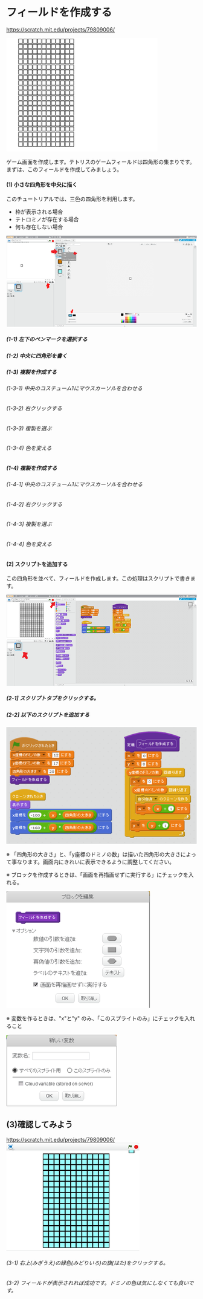 # フィールドを作成する

https://scratch.mit.edu/projects/79809006/

![](board.png)

ゲーム画面を作成します。テトリスのゲームフィールドは四角形の集まりです。
まずは、このフィールドを作成してみましょう。


#### (1) 小さな四角形を中央に描く

このチュートリアルでは、三色の四角形を利用します。
* 枠が表示される場合
* テトロミノが存在する場合
* 何も存在しない場合

![](b001.png)

##### (1-1) 左下のペンマークを選択する
##### (1-2) 中央に四角形を書く
##### (1-3) 複製を作成する
###### (1-3-1) 中央のコスチューム1にマウスカーソルを合わせる
###### (1-3-2) 右クリックする
###### (1-3-3) 複製を選ぶ
###### (1-3-4) 色を変える
##### (1-4) 複製を作成する
###### (1-4-1] 中央のコスチューム1にマウスカーソルを合わせる
###### (1-4-2] 右クリックする
###### (1-4-3] 複製を選ぶ
###### (1-4-4] 色を変える

 
 
 

#### (2] スクリプトを追加する
この四角形を並べて、フィールドを作成します。この処理はスクリプトで書きます。


![](b002.png)
##### (2-1] スクリプトタブをクリックする。
##### (2-2] 以下のスクリプトを追加する

![](script.png)

※ 「四角形の大きさ」と、「y座標のドミノの数」は描いた四角形の大きさによって事なります。画面内にきれいに表示できるように調整してください。

※ ブロックを作成するときは、「画面を再描画せずに実行する」にチェックを入れる。

![](block_option.png)


※  変数を作るときは、"x"と"y" のみ、「このスプライトのみ」にチェックを入れること

![](data_option.png)

## (3)確認してみよう

https://scratch.mit.edu/projects/79809006/
![](test.png)

###### (3-1) 右上(みぎうえ)の緑色(みどりいろ)の旗(はた)をクリックする。

###### (3-2) フィールドが表示されれば成功です。ドミノの色は気にしなくても良いです。



